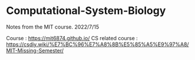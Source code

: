 # Computational-System-Biology
Notes from the MIT course. 2022/7/15

Course : https://mit6874.github.io/
CS related course : https://csdiy.wiki/%E7%BC%96%E7%A8%8B%E5%85%A5%E9%97%A8/MIT-Missing-Semester/
